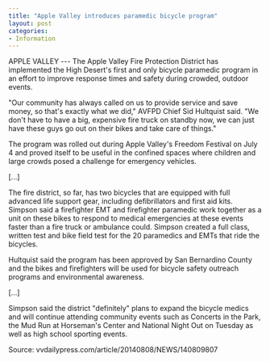 ```yaml
---
title: "Apple Valley introduces paramedic bicycle program"
layout: post
categories:
- Information
---
```


APPLE VALLEY --- The Apple Valley Fire Protection District has implemented the High Desert's first and only bicycle paramedic program in an effort to improve response times and safety during crowded, outdoor events.

"Our community has always called on us to provide service and save money, so that's exactly what we did," AVFPD Chief Sid Hultquist said. "We don't have to have a big, expensive fire truck on standby now, we can just have these guys go out on their bikes and take care of things."

The program was rolled out during Apple Valley's Freedom Festival on July 4 and proved itself to be useful in the confined spaces where children and large crowds posed a challenge for emergency vehicles.

\[...\]

The fire district, so far, has two bicycles that are equipped with full advanced life support gear, including defibrillators and first aid kits. Simpson said a firefighter EMT and firefighter paramedic work together as a unit on these bikes to respond to medical emergencies at these events faster than a fire truck or ambulance could. Simpson created a full class, written test and bike field test for the 20 paramedics and EMTs that ride the bicycles.

Hultquist said the program has been approved by San Bernardino County and the bikes and firefighters will be used for bicycle safety outreach programs and environmental awareness.

\[...\]

Simpson said the district "definitely" plans to expand the bicycle medics and will continue attending community events such as Concerts in the Park, the Mud Run at Horseman's Center and National Night Out on Tuesday as well as high school sporting events.

Source: vvdailypress.com/article/20140808/NEWS/140809807
